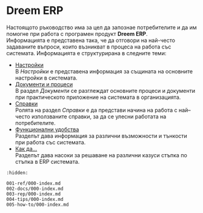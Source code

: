 # Dreem ERP

Настоящото ръководство има за цел да запознае потребителите и да им помогне при работа с програмен продукт **Dreem ERP**.  
Информацията е представена така, че да отговори на най-често задаваните въпроси, които възникват в процеса на работа със системата.
Информацията е структурирана в следните теми:

 - [Настройки](001-ref/000-index.md)  
 В *Настройки* е представена информация за същината на основните настройки в системата.
 - [Документи и процеси](002-docs/000-index.md)  
В раздел *Документи* се разглеждат основните процеси и документи при практическото приложение на системата в организацията.
 - [Справки](003-rep/000-index.md)  
Ролята на раздел *Справки* е да представи начина на работа с най–често използваните справки, за да се улесни работата на потребителите.  
 - [Функционални удобства](004-tips/000-index.md)  
Разделът дава информация за различни възможности и тънкости при работа със системата.  
 - [Как да...](005-how-to/000-index.md)  
Разделът дава насоки за решаване на различни казуси стъпка по стъпка в ERP системата.

```{toctree}
:hidden:

001-ref/000-index.md
002-docs/000-index.md
003-rep/000-index.md
004-tips/000-index.md
005-how-to/000-index.md
```
